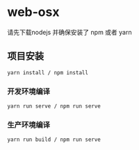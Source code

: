 # web-osx

请先下载nodejs 并确保安装了 npm 或者 yarn


## 项目安装
```
yarn install / npm install 
```

### 开发环境编译
```
yarn run serve / npm run serve
```

### 生产环境编译
```
yarn run build / npm run serve
```

